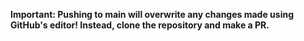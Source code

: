 **Important: Pushing to main will overwrite any changes made using GitHub's editor!
Instead, clone the repository and make a PR.**

